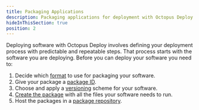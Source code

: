 ```yaml
---
title: Packaging Applications
description: Packaging applications for deployment with Octopus Deploy.
hideInThisSection: true
position: 2
---
```


Deploying software with Octopus Deploy involves defining your deployment process with predictable and repeatable steps. That process starts with the software you are deploying. Before you can deploy your software you need to:

1. Decide which [format](/docs/packaging-applications/supported-packages.md) to use for packaging your software.
1. Give your package a [package ID](/docs/packaging-applications/package-id.md).
1. Choose and apply a [versioning](/docs/packaging-applications/versioning-in-octopus-deploy.md) scheme for your software.
1. [Create the package](/docs/packaging-applications/creating-packages/index.md) with all the files your software needs to run.
1. Host the packages in a [package repository](/docs/packaging-applications/package-repositories/index.md).
